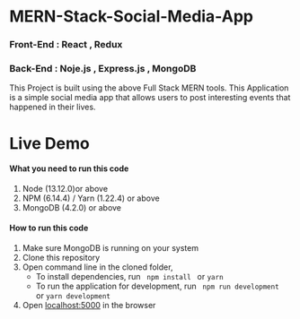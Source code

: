 # MERN-Stack-Social-Media-App

### Front-End : React , Redux 
### Back-End : Noje.js , Express.js , MongoDB 

This Project is built using the above Full Stack MERN tools. This Application is a simple social media app that allows users to post interesting events that happened in their lives.

# Live Demo

#### What you need to run this code
1. Node (13.12.0)or above 
2. NPM (6.14.4) / Yarn (1.22.4) or above
3. MongoDB (4.2.0) or above

####  How to run this code
1. Make sure MongoDB is running on your system 
2. Clone this repository
3. Open command line in the cloned folder,
   - To install dependencies, run ```  npm install  ``` or ``` yarn ```
   - To run the application for development, run ```  npm run development  ``` or ``` yarn development ```
4. Open [localhost:5000](http://localhost:5000/) in the browser
